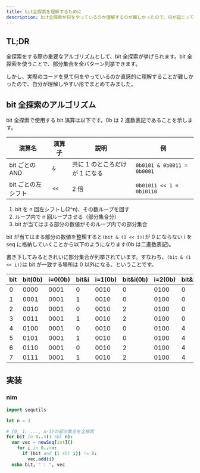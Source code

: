 ```yaml
---
title: bit全探索を理解するために
description: bit全探索が何をやっているのか理解するのが難しかったので、何が起こっているのかをまとめた
---
```


## TL;DR

全探索をする際の重要なアルゴリズムとして、bit 全探索が挙げられます。bit 全探索を使うことで、部分集合を全パターン列挙できます。

しかし、実際のコードを見て何をやっているのか直感的に理解することが難しかったので、自分が理解しやすい形でまとめてみました。

## bit 全探索のアルゴリズム

bit 全探索で使用する bit 演算は以下です。0b は 2 進数表記であることを示します。

| 演算名             | 演算子 | 説明                           | 例                         |
| ------------------ | ------ | ------------------------------ | -------------------------- |
| bit ごとの AND     | `&`    | 共に 1 のところだけが 1 になる | `0b0101 & 0b0011 = 0b0001` |
| bit ごとの左シフト | `<<`   | 2 倍                           | `0b01011 << 1 = 0b10110`   |

1. bit を n 回左シフトし(2^n)、その数ループを回す
2. ループ内で n 回ループさせる（部分集合分）
3. bit が当てはまる部分の数値がそのループ内での部分集合

bit が当てはまる部分の数値を整理すると`(bit & (1 << i))`が 0 にならない i を seq に格納していくことから以下のようになります(0b は二進数表記)。

書き下してみるときれいに部分集合が列挙されています。すなわち、`(bit & (1 << i))`は bit が一致する場所は 0 以外になる、ということです。

| bit | bit(0b) | i=0(0b) | bit&i | i=1(0b) | bit&i(0b) | i=2(0b) | bit&2 | array   |
| --- | ------- | ------- | ----- | ------- | --------- | ------- | ----- | ------- |
| 0   | 0000    | 0001    | 0     | 0010    | 0         | 0100    | 0     | ()      |
| 1   | 0001    | 0001    | 1     | 0010    | 0         | 0100    | 0     | (0)     |
| 2   | 0010    | 0001    | 0     | 0010    | 2         | 0100    | 0     | (1)     |
| 3   | 0011    | 0001    | 1     | 0010    | 2         | 0100    | 0     | (0,1)   |
| 4   | 0100    | 0001    | 0     | 0010    | 0         | 0100    | 4     | (2)     |
| 5   | 0101    | 0001    | 1     | 0010    | 0         | 0100    | 4     | (0,2)   |
| 6   | 0110    | 0001    | 0     | 0010    | 2         | 0100    | 4     | (1,2)   |
| 7   | 0111    | 0001    | 1     | 0010    | 2         | 0100    | 4     | (0,1,2) |

## 実装

### nim

```nim
import sequtils

let n = 3

# {0, 1, ..., n-1}の部分集合を全探索
for bit in 0..<(1 shl n):
  var vec = newSeq[int]()
    for i in 0..<n:
      if (bit and (1 shl i)) != 0:
        vec.add(i)
  echo bit, " : ", vec
```
